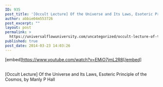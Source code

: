 ```yaml
---
ID: 935
post_title: '[Occult Lecture] Of the Universe and Its Laws, Esoteric Principle of the Cosmos,'
author: abbie04m553726
post_excerpt: ""
layout: post
permalink: >
  https://universalflowuniversity.com/uncategorized/occult-lecture-of-the-universe-and-its-laws-esoteric-principle-of-the-cosmos/
published: true
post_date: 2014-03-23 14:03:26
---
```

[embed]https://www.youtube.com/watch?v=EMiO7jmL2R8[/embed]</br></br>
<p>[Occult Lecture] Of the Universe and Its Laws, Esoteric Principle of the Cosmos, by Manly P Hall</p>